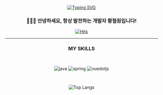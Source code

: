 <div align="center">
  

[![Typing SVG](https://readme-typing-svg.demolab.com?font=Fira+Code&weight=800&size=50&pause=1000&color=3A7BF7&background=FFCABB00&center=true&vCenter=true&width=800&height=100&lines=Hello!+I'm+CheolCheol)](https://git.io/typing-svg)
### 🙋🏻‍♂️ 안녕하세요, 항상 발전하는 개발자 황철원입니다!

[![Hits](https://hits.seeyoufarm.com/api/count/incr/badge.svg?url=https%3A%2F%2Fgithub.com%2FCheol-Cheol%2Fhit-counter&count_bg=%23000000&title_bg=%236F6FF3&icon=github.svg&icon_color=%23FFFFFF&title=%EB%B0%A9%EB%AC%B8%EC%9E%90+%EC%88%98&edge_flat=false)](https://hits.seeyoufarm.com)

---

### MY SKILLS


<br>

<!-- **🔘 Lang and Frameworks** -->
<!-- Oracle의 요청으로 Java 로고가 Simple Icons에서 삭제되었기에 대신 OpenJDK의 로고를 사용 -->
![java](https://img.shields.io/badge/java-red.svg?&style=for-the-badge&logo=openjdk&logoColor=black)
![spring](https://img.shields.io/badge/spring-6DB33F.svg?&style=for-the-badge&logo=spring&logoColor=white)
![vuedotjs](https://img.shields.io/badge/vue.js-4FC08D.svg?&style=for-the-badge&logo=vuedotjs&logoColor=white)

<!-- ![mysql](https://img.shields.io/badge/mysql-4479A1.svg?&style=for-the-badge&logo=mysql&logoColor=white) -->
<!-- ![html5](https://img.shields.io/badge/html5-E34F26.svg?&style=for-the-badge&logo=html5&logoColor=white) -->
<!-- ![css3](https://img.shields.io/badge/css3-1572B6.svg?&style=for-the-badge&logo=css3&logoColor=white) -->
<!-- ![javascript](https://img.shields.io/badge/javascript-F7DF1E.svg?&style=for-the-badge&logo=javascript&logoColor=white) -->

<br>

![Top Langs](https://github-readme-stats.vercel.app/api/top-langs/?username=Cheol-Cheol&layout=compact&bg_color=white)

<!-- **🔘 Infra and Tools**

![git](https://img.shields.io/badge/git-F05032.svg?&style=for-the-badge&logo=git&logoColor=white)
![github](https://img.shields.io/badge/github-181717.svg?&style=for-the-badge&logo=github&logoColor=white)
![aws](https://img.shields.io/badge/aws-232F3E.svg?&style=for-the-badge&logo=amazonaws&logoColor=white)
![notion](https://img.shields.io/badge/notion-000000.svg?&style=for-the-badge&logo=notion&logoColor=white)
-->

</div>


